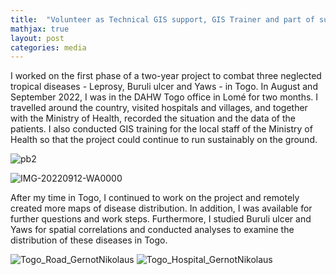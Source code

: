 ```yaml
---
title:  "Volunteer as Technical GIS support, GIS Trainer and part of supportive supervision in Togo"
mathjax: true
layout: post
categories: media
---
```


I worked on the first phase of a two-year project to combat three neglected tropical diseases - Leprosy, Buruli ulcer and Yaws - in Togo. In August and September 2022, I was in the DAHW Togo office in Lomé for two months. I travelled around the country, visited hospitals and villages, and together with the Ministry of Health, recorded the situation and the data of the patients. I also conducted GIS training for the local staff of the Ministry of Health so that the project could continue to run sustainably on the ground.

![pb2](https://github.com/gernotnikolaus/gernotnikolaus.github.io/assets/148253460/6bcd102e-682e-492a-ada8-f977d04f6420)


![IMG-20220912-WA0000](https://github.com/gernotnikolaus/gernotnikolaus.github.io/assets/148253460/deeab381-e290-4836-8534-9a507dac7c8e)

After my time in Togo, I continued to work on the project and remotely created more maps of disease distribution. In addition, I was available for further questions and work steps. Furthermore, I studied Buruli ulcer and Yaws for spatial correlations and conducted analyses to examine the distribution of these diseases in Togo.

![Togo_Road_GernotNikolaus](https://github.com/gernotnikolaus/gernotnikolaus.github.io/assets/148253460/c24f8e4f-5cc5-4758-9b08-0d1fc2f79b4b)
![Togo_Hospital_GernotNikolaus](https://github.com/gernotnikolaus/gernotnikolaus.github.io/assets/148253460/54b83c6e-e00e-4738-a424-3be160534254)

